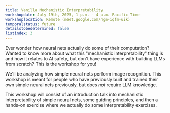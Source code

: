 ```yaml
---
title: Vanilla Mechanistic Interpretability
workshopdate: July 19th, 2025, 1 p.m. - 4 p.m. Pacific Time
workshoplocation: Remote (meet.google.com/hgm-iqfm-uik)
temporalstatus: future
detailstobedetermined: false
listindex: 3
---
```


Ever wonder how neural nets actually do some of their computation? Wanted to
know more about what this "mechanistic interpretability" thing is and how it
relates to AI safety, but don't have experience with building LLMs from scratch? This is the workshop for you!

We'll be analyzing how simple neural nets perform image recognition. This
workshop is meant for people who have previously built and trained their own
simple neural nets previously, but does *not* require LLM knowledge.

This workshop will consist of an introduction talk into mechanistic
interpretability of simple neural nets, some guiding principles, and then a hands-on exercise
where we actually do some interpretability exercises.

